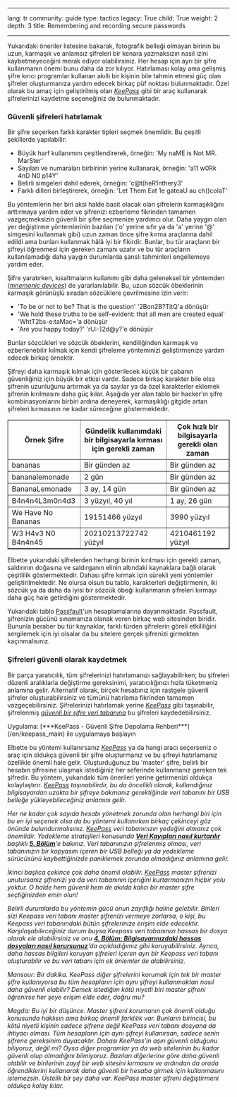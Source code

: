 

---

lang: tr
community: guide
type: tactics
legacy: True
child: True
weight: 2
depth: 3
title: Remembering and recording secure passwords

---

Yukarıdaki öneriler listesine bakarak, fotografik belleği olmayan birinin bu uzun, karmaşık ve anlamsız şifreleri bir kenara yazmaksızın nasıl izini kaybetmeyeceğini merak ediyor olabilirsiniz.  Her hesap için ayrı bir şifre kullanmanın önemi bunu daha da zor kılıyor. Hatırlaması kolay ama gelişmiş şifre kırıcı programlar kullanan akıllı bir kişinin bile tahmin etmesi güç olan şifreler oluşturmanıza yardım edecek birkaç püf noktası bulunmaktadır. Özel olarak bu amaç için geliştirilmiş olan [*KeePass*](/tr/glossary#KeePass) gibi bir araç kullanarak şifrelerinizi kaydetme seçeneğiniz de bulunmaktadır.


### Güvenli şifreleri hatırlamak ###

Bir şifre seçerken farklı karakter tipleri seçmek önemlidir. Bu çeşitli şekillerde yapılabilir:

- Büyük harf kullanımını çeşitlendirerek, örneğin: 'My naME is Not MR. MarSter' 
- Sayıları ve numaraları birbirinin yerine kullanarak, örneğin: 'a11 w0Rk 4nD N0 p14Y' 
- Belirli simgeleri dahil ederek, örneğin: 'c@t(heR1nthery3'
- Farklı dilleri birleştirerek, örneğin: 'Let Them Eat 1e gateaU au ch()colaT' 

Bu yöntemlerin her biri aksi halde basit olacak olan şifrelerin karmaşıklığını arttırmaya yardım eder ve şifrenizi ezberleme fikrinden tamamen vazgeçmeksizin güvenli bir şifre seçmenize yardımcı olur. Daha yaygın olan yer değiştirme yöntemlerinin bazıları ('o' yerine sıfır ya da 'a' yerine '@' simgesini kullanmak gibi) uzun zaman önce şifre kırma araçlarına dahil edildi ama bunları kullanmak hâlâ iyi bir fikirdir. Bunlar, bu tür araçların bir şifreyi öğrenmesi için gereken zamanı uzatır ve bu tür araçların kullanılamadığı daha yaygın durumlarda şanslı tahminleri engellemeye yardım eder.


Şifre yaratırken, kısaltmaların kullanımı gibi daha geleneksel bir yöntemden ([*mnemonic devices*](/tr/glossary#Mnemonic_device)) de yararlanılabilir. Bu, uzun sözcük öbeklerinin karmaşık görünüşlü sıradan sözcüklere çevrilmesine izin verir:

- 'To be or not to be? That is the question' '2Bon2B?TitQ'a dönüşür 
- 'We hold these truths to be self-evident: that all men are created equal' 'WhtT2bs-e:taMac='a dönüşür
- 'Are you happy today?' 'rU:-)2d@y?'e dönüşür

Bunlar sözcükleri ve sözcük öbeklerini, kendiliğinden karmaşık ve ezberlenebilir kılmak için kendi şifreleme yönteminizi geliştirmenize yardım edecek birkaç örnektir.

Şifreyi daha karmaşık kılmak için gösterilecek küçük bir çabanın güvenliğiniz için büyük bir etkisi vardır. Sadece birkaç karakter bile olsa şifrenin uzunluğunu artırmak ya da sayılar ya da özel karakterler eklemek şifrenin kırılmasını daha güç kılar. Aşağıda yer alan tablo bir hacker'ın şifre kombinasyonlarını birbiri ardına deneyerek, karmaşıklığı gitgide artan şifreleri kırmasının ne kadar süreceğine göstermektedir.

<table border="1">
<tbody>
<tr>
<th>Örnek Şifre </th>
<th>Gündelik kullanımdaki bir bilgisayarla kırması için gerekli zaman</th>
<th>Çok hızlı bir bilgisayarla gerekli olan zaman</th>
</tr>
<tr>
<td>bananas</td>
<td>Bir günden az</td>
<td>Bir günden az</td>
</tr>
<tr>
<td>bananalemonade</td>
<td>2 gün</td>
<td>Bir günden az</td>
</tr>
<tr>
<td>BananaLemonade</td>
<td>3 ay, 14 gün</td>
<td>Bir günden az</td>
</tr>
<tr>
<td>B4n4n4L3m0n4d3</td>
<td>3 yüzyıl, 40 yıl</td>
<td>1 ay, 26 gün</td>
</tr>
<tr>
<td>We Have No Bananas</td>
<td>19151466 yüzyıl</td>
<td>3990 yüzyıl
</td>
</tr>
<tr>
<td>W3 H4v3 N0 B4n4n45</td>
<td>20210213722742 yüzyıl</td>
<td>4210461192 yüzyıl</td>
</tr>
</tbody>
</table>

Elbette yukarıdaki şifrelerden herhangi birinin kırılması için gerekli zaman, saldırının doğasına ve saldırganın elinin altındaki kaynaklara bağlı olarak çeşitlilik göstermektedir. Dahası şifre kırmak için sürekli yeni yöntemler geliştirilmektedir. Ne olursa olsun bu tablo, karakterleri değiştirmenin, iki sözcük ya da daha da iyisi bir sözcük öbeği kullanmanın şifreleri kırmayı daha güç hale getirdiğini göstermektedir.

Yukarıdaki tablo [Passfault](https://passfault.appspot.com/password_strength.html)'un hesaplamalarına dayanmaktadır. Passfault, şifrenizin gücünü sınamanıza olanak veren birkaç web sitesinden biridir. Bununla beraber bu tür kaynaklar, farklı türden şifrelerin göreli etkililiğini sergilemek için iyi olsalar da bu sitelere gerçek şifrenizi girmekten kaçınmalısınız.






### Şifreleri güvenli olarak kaydetmek ###

Bir parça yaratıcılık, tüm şifrelerinizi hatırlamanızı sağlayabilirken; bu şifreleri düzenli aralıklarla değiştirme gereksinimi, yaratıcılığınızı hızla tüketmeniz anlamına gelir. Alternatif olarak, birçok hesabınız için rastgele güvenli şifreler oluşturabilirsiniz ve tümünü hatırlama fikrinden tamamen vazgeçebilirsiniz. Şifrelerinizi hatırlamak yerine [*KeePass*](/tr/glossary#KeePass) gibi taşınabilir, şifrelenmiş [*güvenli bir şifre veri tabanına*](/tr/glossary#Secure_password_database) bu şifreleri kaydedebilirsiniz.

<div class="getstarted" markdown="1">
Uygulama: [***KeePass - Güvenli Şifre Depolama Rehberi***](/en/keepass_main) ile uygulamaya başlayın
</div>

Elbette bu yöntemi kullanırsanız [*KeePass*](/tr/glossary#KeePass) ya da hangi aracı seçerseniz o araç için oldukça güvenli bir şifre oluşturmanız ve bu şifreyi hatırlamanız özellikle önemli hale gelir. Oluşturduğunuz bu 'master' şifre, belirli bir hesabın şifresine ulaşmak istediğiniz her seferinde kullanmanız gereken tek şifredir. Bu yöntem, yukarıdaki tüm önerileri yerine getirmenizi oldukça kolaylaştırır. <i>*[KeePass](/tr/glossary#KeePass)* taşınabilirdir, bu da öncelikli olarak, kullandığınız bilgisayardan uzakta bir şifreye bakmanız gerektiğinde veri tabanını bir USB belleğe yükleyebileceğiniz anlamını gelir.

Her ne kadar çok sayıda hesabı yönetmek zorunda olan herhangi biri için bu en iyi seçenek olsa da bu yöntemi kullanırken birkaç çekinceyi göz önünde bulundurmalısınız. [*KeePass*](/tr/glossary#KeePass) veri tabanınızın yedeğini almanız çok önemlidir. Yedekleme stratejileri konusunda [***Veri Kayıpları nasıl kurtarılır***](/tr/chapter-5) başlıklı [***5. Bölüm***](/tr/chapter-5)'e bakınız. Veri tabanınızın şifrelenmiş olması, veri tabanınızın bir kopyasını içeren bir USB belleği ya da yedekleme sürücüsünü kaybettiğinizde paniklemek zorunda olmadığınız anlamına gelir.

İkinci başlıca çekince çok daha önemli olabilir. [*KeePass*](/tr/glossary#KeePass) master şifrenizi unutursanız şifrenizi ya da veri tabanının içeriğini kurtarmanızın hiçbir yolu yoktur. O halde hem güvenli hem de akılda kalıcı bir master şifre seçtiğinizden emin olun!

Belirli durumlarda bu yöntemin gücü onun zayıflığı haline gelebilir. Birileri sizi Keepass veri tabanı master şifrenizi vermeye zorlarsa, o kişi, bu Keepass veri tabanındaki bütün şifrelerinize erişim elde edecektir. Karşılaşabileceğiniz durum buysa Keepass veri tabanınızı hassas bir dosya olarak ele alabilirsiniz ve onu [***4. Bölüm: Bilgisayarınızdaki hassas dosyaları nasıl korursunuz***](/tr/chapter-4)'da açıkladığımız gibi koruyabilirsiniz. Ayrıca, daha hassas bilgileri koruyan şifreleri içeren ayrı bir Keepass veri tabanı oluşturabilir ve bu veri tabanı için ek önlemler de alabilirsiniz.

<div class="background" markdown="1">
Mansour: Bir dakika. KeePass diğer şifrelerini korumak için tek bir master şifre kullanıyorsa bu tüm hesapların için aynı şifreyi kullanmaktan nasıl daha güvenli olabilir? Demek istediğim kötü niyetli biri master şifreni öğrenirse her şeye erişim elde eder, doğru mu?

Magda: Bu iyi bir düşünce. Master şifreni korumanın çok önemli olduğu konusunda haklısın ama birkaç önemli farklılık var. Bunların birincisi, bu kötü niyetli kişinin sadece şifrene değil KeePass veri tabanı dosyana da ihtiyacı olması. Tüm hesapların için aynı şifreyi kullanırsan, sadece senin şifrene gereksinim duyacaktır. Dahası KeePass’in aşırı güvenli olduğunu biliyoruz, değil mi? Oysa diğer programlar ya da web sitelerinin bu kadar güvenli olup olmadığını bilmiyoruz. Bazıları diğerlerine göre daha güvenli olabilir ve birilerinin zayıf bir web sitesini kırmasını ve ardından da orada öğrendiklerini kullanarak daha güvenli bir hesaba girmek için kullanmasını istemezsin. Üstelik bir şey daha var. KeePass master şifreni değiştirmeni oldukça kolay kılar.
</div>

